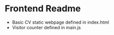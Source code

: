 # Frontend Readme

- Basic CV static webpage defined in index.html
- Visitor counter defined in main.js